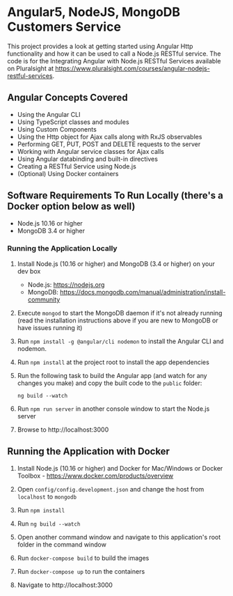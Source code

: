 # Angular5, NodeJS, MongoDB Customers Service

This project provides a look at getting started using Angular Http functionality and how it can be used
to call a Node.js RESTful service. The code is for the Integrating Angular with Node.js RESTful Services
available on Pluralsight at https://www.pluralsight.com/courses/angular-nodejs-restful-services.

## Angular Concepts Covered

* Using the Angular CLI
* Using TypeScript classes and modules
* Using Custom Components
* Using the Http object for Ajax calls along with RxJS observables
* Performing GET, PUT, POST and DELETE requests to the server
* Working with Angular service classes for Ajax calls
* Using Angular databinding and built-in directives
* Creating a RESTful Service using Node.js
* (Optional) Using Docker containers

## Software Requirements To Run Locally (there's a Docker option below as well)

* Node.js 10.16 or higher
* MongoDB 3.4 or higher

### Running the Application Locally

1. Install Node.js (10.16 or higher) and MongoDB (3.4 or higher) on your dev box

    * Node.js: https://nodejs.org
    * MongoDB: https://docs.mongodb.com/manual/administration/install-community

1. Execute `mongod` to start the MongoDB daemon if it's not already running (read the installation instructions above if you are new to MongoDB or have issues running it)

1. Run `npm install -g @angular/cli nodemon` to install the Angular CLI and nodemon.

1. Run `npm install` at the project root to install the app dependencies

1. Run the following task to build the Angular app (and watch for any changes you make) and copy the built code to the `public` folder: 

    `ng build --watch`

1. Run `npm run server` in another console window to start the Node.js server

1. Browse to http://localhost:3000


## Running the Application with Docker

1. Install Node.js (10.16 or higher) and Docker for Mac/Windows or Docker Toolbox - https://www.docker.com/products/overview

1. Open `config/config.development.json` and change the host from `localhost` to `mongodb`

1. Run `npm install`

1. Run `ng build --watch`

1. Open another command window and navigate to this application's root folder in the command window

1. Run `docker-compose build` to build the images

1. Run `docker-compose up` to run the containers

1. Navigate to http://localhost:3000


